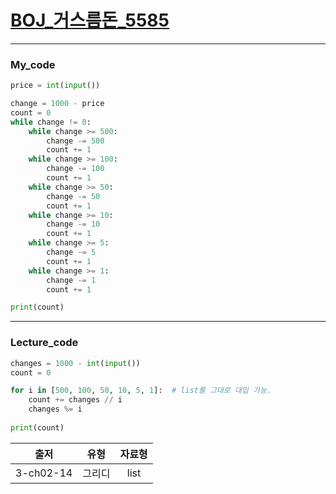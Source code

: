 # [BOJ_거스름돈_5585](https://www.acmicpc.net/problem/5585)
***
### My_code
```python
price = int(input())

change = 1000 - price
count = 0
while change != 0:
    while change >= 500:
        change -= 500
        count += 1
    while change >= 100:
        change -= 100
        count += 1
    while change >= 50:
        change -= 50
        count += 1
    while change >= 10:
        change -= 10
        count += 1
    while change >= 5:
        change -= 5
        count += 1
    while change >= 1:
        change -= 1
        count += 1

print(count)
```
***
### Lecture_code
```python
changes = 1000 - int(input())
count = 0

for i in [500, 100, 50, 10, 5, 1]:  # list를 그대로 대입 가능.
    count += changes // i
    changes %= i
    
print(count)
```
|출저|유형|자료형|
|:---:|:---:|:---:|
|3-ch02-14|그리디|list|
